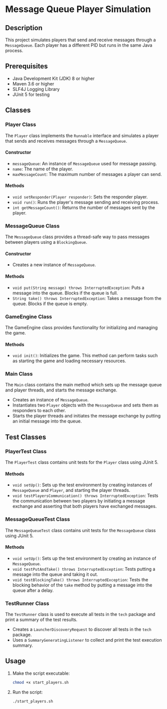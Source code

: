 # Message Queue Player Simulation

## Description
This project simulates players that send and receive messages through a `MessageQueue`. Each player has a different PID but runs in the same Java process.

## Prerequisites
- Java Development Kit (JDK) 8 or higher
- Maven 3.6 or higher
- SLF4J Logging Library
- JUnit 5 for testing

## Classes

### Player Class

The `Player` class implements the `Runnable` interface and simulates a player that sends and receives messages through a `MessageQueue`.

#### Constructor
- `messageQueue`: An instance of `MessageQueue` used for message passing.
- `name`: The name of the player.
- `maxMessageCount`: The maximum number of messages a player can send.

#### Methods

- `void setResponder(Player responder)`: Sets the responder player.
- `void run()`: Runs the player's message sending and receiving process.
- `int getMessageCount()`: Returns the number of messages sent by the player.

### MessageQueue Class

The `MessageQueue` class provides a thread-safe way to pass messages between players using a `BlockingQueue`.

#### Constructor

- Creates a new instance of `MessageQueue`.

#### Methods

- `void put(String message) throws InterruptedException`: Puts a message into the queue. Blocks if the queue is full.
- `String take() throws InterruptedException`: Takes a message from the queue. Blocks if the queue is empty.

### GameEngine Class

The GameEngine class provides functionality for initializing and managing the game.

#### Methods

- `void init()`: Initializes the game. This method can perform tasks such as starting the game and loading necessary resources.

### Main Class

The `Main` class contains the main method which sets up the message queue and player threads, and starts the message exchange.

- Creates an instance of `MessageQueue`.
- Instantiates two `Player` objects with the `MessageQueue` and sets them as responders to each other.
- Starts the player threads and initiates the message exchange by putting an initial message into the queue.

## Test Classes

### PlayerTest Class

The `PlayerTest` class contains unit tests for the `Player` class using JUnit 5.

#### Methods

- `void setUp()`: Sets up the test environment by creating instances of `MessageQueue` and `Player`, and starting the player threads.
- `void testPlayersCommunication() throws InterruptedException`: Tests the communication between two players by initiating a message exchange and asserting that both players have exchanged messages.

### MessageQueueTest Class

The `MessageQueueTest` class contains unit tests for the `MessageQueue` class using JUnit 5.

#### Methods

- `void setUp()`: Sets up the test environment by creating an instance of `MessageQueue`.
- `void testPutAndTake() throws InterruptedException`: Tests putting a message into the queue and taking it out.
- `void testBlockingTake() throws InterruptedException`: Tests the blocking behavior of the `take` method by putting a message into the queue after a delay.

### TestRunner Class

The `TestRunner` class is used to execute all tests in the `tech` package and print a summary of the test results.

- Creates a `LauncherDiscoveryRequest` to discover all tests in the `tech` package.
- Uses a `SummaryGeneratingListener` to collect and print the test execution summary.

## Usage

1. Make the script executable:
   ```bash
   chmod +x start_players.sh

2. Run the script:
   ```bash
   ./start_players.sh
